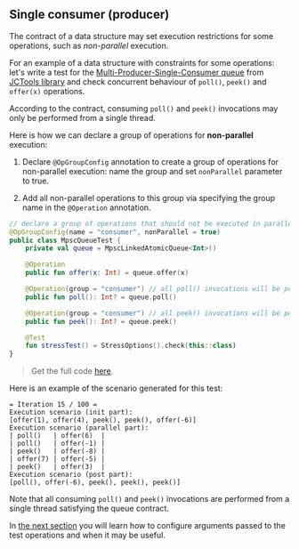 ## Single consumer (producer)

The contract of a data structure may set execution restrictions for some operations, such as _non-parallel_ execution.

For an example of a data structure with constraints for some operations: let's write a test for the [Multi-Producer-Single-Consumer queue](https://github.com/JCTools/JCTools/blob/66e6cbc9b88e1440a597c803b7df9bd1d60219f6/jctools-core/src/main/java/org/jctools/queues/atomic/MpscLinkedAtomicQueue.java) from [JCTools library](https://github.com/JCTools/JCTools) 
and check concurrent behaviour of `poll()`, `peek()` and `offer(x)` operations.

According to the contract, consuming `poll()` and `peek()` invocations may only be performed from a single thread. 

Here is how we can declare a group of operations for **non-parallel** execution:

1. Declare `@OpGroupConfig` annotation to create a group of operations for non-parallel execution:
name the group and set `nonParallel` parameter to true.
   
2. Add all non-parallel operations to this group via specifying the group name in the `@Operation` 
annotation.

```kotlin
// declare a group of operations that should not be executed in parallel
@OpGroupConfig(name = "consumer", nonParallel = true)
public class MpscQueueTest {
    private val queue = MpscLinkedAtomicQueue<Int>()

    @Operation
    public fun offer(x: Int) = queue.offer(x)

    @Operation(group = "consumer") // all poll() invocations will be performed from the single thread
    public fun poll(): Int? = queue.poll()

    @Operation(group = "consumer") // all peek() invocations will be performed from the single thread
    public fun peek(): Int? = queue.peek()

    @Test
    fun stressTest() = StressOptions().check(this::class)
}
```

> Get the full code [here](../src/jvm/test/org/jetbrains/kotlinx/lincheck/test/guide/MpscQueueTest.kt).

Here is an example of the scenario generated for this test:

```text
= Iteration 15 / 100 =
Execution scenario (init part):
[offer(1), offer(4), peek(), peek(), offer(-6)]
Execution scenario (parallel part):
| poll()   | offer(6)  |
| poll()   | offer(-1) |
| peek()   | offer(-8) |
| offer(7) | offer(-5) |
| peek()   | offer(3)  |
Execution scenario (post part):
[poll(), offer(-6), peek(), peek(), peek()]

```

Note that all consuming `poll()` and `peek()` invocations are performed from a single thread 
satisfying the queue contract.

In [the next section](parameter-generation.md) you will learn how to configure arguments passed to the test operations
and when it may be useful.
